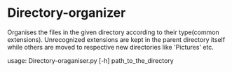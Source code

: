 # Directory-organizer
Organises the files in the given directory according to their type(common extensions).
Unrecognized extensions are kept in the parent directory itself while others are moved to respective new directories like 'Pictures' etc.

usage: Directory-oraganiser.py [-h] path_to_the_directory



